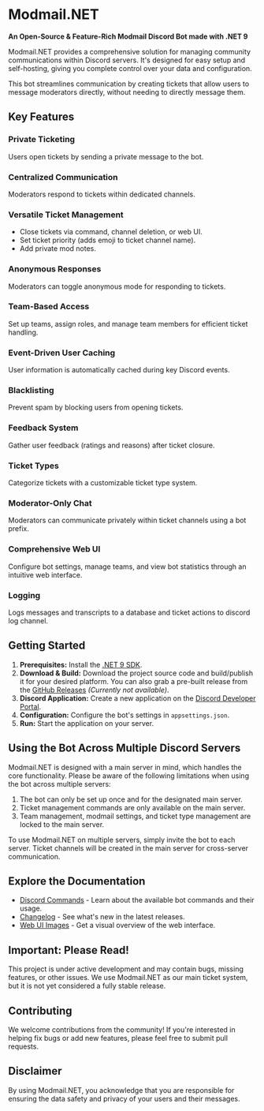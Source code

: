 # Modmail.NET

**An Open-Source & Feature-Rich Modmail Discord Bot made with .NET 9**

Modmail.NET provides a comprehensive solution for managing community communications within Discord servers. It's designed for easy setup and self-hosting, giving you complete control over your data and configuration.

This bot streamlines communication by creating tickets that allow users to message moderators directly, without needing to directly message them.

## Key Features

### Private Ticketing

Users open tickets by sending a private message to the bot.

### Centralized Communication

Moderators respond to tickets within dedicated channels.

### Versatile Ticket Management

*   Close tickets via command, channel deletion, or web UI.
*   Set ticket priority (adds emoji to ticket channel name).
*   Add private mod notes.

### Anonymous Responses

Moderators can toggle anonymous mode for responding to tickets.

### Team-Based Access

Set up teams, assign roles, and manage team members for efficient ticket handling.

### Event-Driven User Caching

User information is automatically cached during key Discord events.

### Blacklisting

Prevent spam by blocking users from opening tickets.

### Feedback System

Gather user feedback (ratings and reasons) after ticket closure.

### Ticket Types

Categorize tickets with a customizable ticket type system.

### Moderator-Only Chat

Moderators can communicate privately within ticket channels using a bot prefix.

### Comprehensive Web UI

Configure bot settings, manage teams, and view bot statistics through an intuitive web interface.

###  Logging

Logs messages and transcripts to a database and ticket actions to discord log channel.

## Getting Started

1.  **Prerequisites:** Install the [.NET 9 SDK](https://dotnet.microsoft.com/en-us/download/dotnet/9.0).
2.  **Download & Build:** Download the project source code and build/publish it for your desired platform. You can also grab a pre-built release from the [GitHub Releases](link-to-releases-when-available)  *(Currently not available)*.
3.  **Discord Application:** Create a new application on the [Discord Developer Portal](https://discord.com/developers/applications).
4.  **Configuration:** Configure the bot's settings in `appsettings.json`.
5.  **Run:** Start the application on your server.

## Using the Bot Across Multiple Discord Servers

Modmail.NET is designed with a main server in mind, which handles the core functionality. Please be aware of the following limitations when using the bot across multiple servers:

1.  The bot can only be set up once and for the designated main server.
2.  Ticket management commands are only available on the main server.
3.  Team management, modmail settings, and ticket type management are locked to the main server.

To use Modmail.NET on multiple servers, simply invite the bot to each server. Ticket channels will be created in the main server for cross-server communication.

## Explore the Documentation

*   [Discord Commands](COMMANDS.md) - Learn about the available bot commands and their usage.
*   [Changelog](CHANGELOG.md) - See what's new in the latest releases.
*   [Web UI Images](img) - Get a visual overview of the web interface.

## Important: Please Read!

This project is under active development and may contain bugs, missing features, or other issues. We use Modmail.NET as our main ticket system, but it is not yet considered a fully stable release.

## Contributing

We welcome contributions from the community! If you're interested in helping fix bugs or add new features, please feel free to submit pull requests.

## Disclaimer

By using Modmail.NET, you acknowledge that you are responsible for ensuring the data safety and privacy of your users and their messages.
